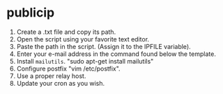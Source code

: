 # publicip

1. Create a .txt file and copy its path.
2. Open the script using your favorite text editor.
3. Paste the path in the script. (Assign it to the IPFILE variable).
4. Enter your e-mail address in the command found below the template.
5. Install `mailutils`. "sudo apt-get install mailutils"
6. Configure postfix "vim /etc/postfix".
7. Use a proper relay host.
8. Update your cron as you wish.

